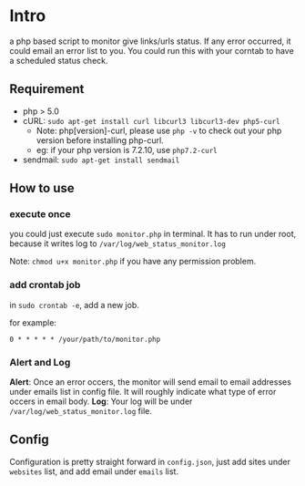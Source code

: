 # Intro
a php based script to monitor give links/urls status. If any  error occurred, it could email an error list to you. You could run this with your corntab to have a scheduled status check. 

## Requirement

* php > 5.0
* cURL: `sudo apt-get install curl libcurl3 libcurl3-dev php5-curl`
    * Note: php[version]-curl, please use `php -v` to check out your php version before installing php-curl.
    * eg: if your php version is 7.2.10, use `php7.2-curl`
* sendmail: `sudo apt-get install sendmail`

## How to use

### execute once
you could just execute `sudo monitor.php` in terminal. It has to run under root, because it writes log to `/var/log/web_status_monitor.log`

Note: `chmod u+x monitor.php` if you have any permission problem. 
### add crontab job
in `sudo crontab -e`, add a new job.

for example:

`0 * * * * * /your/path/to/monitor.php` 

### Alert and Log
**Alert**: Once an error occers, the monitor will send email to email addresses under emails list in config file. It will roughly indicate what type of error occers in email body.
**Log**: Your log will be under `/var/log/web_status_monitor.log` file.

## Config
Configuration is pretty straight forward in `config.json`, just add sites under `websites` list, and add email under `emails` list.
